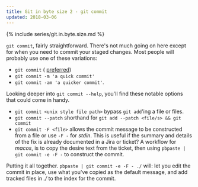 ```yaml
---
title: Git in byte size 2 - git commit
updated: 2018-03-06
---
```


{% include series/git.in.byte.size.md %}

`git commit`, fairly straightforward.
There's not much going on here except for when you need to commit your staged changes.
Most people will probably use one of these variations:
- `git commit` ( [preferred](https://gist.github.com/robertpainsi/b632364184e70900af4ab688decf6f53))
- `git commit -m 'a quick commit'`
- `git commit -am 'a quicker commit'`.

Looking deeper into `git commit --help`, you'll find these notable options that could come in handy.

- `git commit <unix style file path>` bypass `git add`'ing a file or files.
- `git commit --patch` shorthand for `git add --patch <file/s> && git commit`
- `git commit -F <file>` allows the commit message to be constructed from a file or use `-F -` for _stdin_. This is useful if the summary and details of the fix is already documented in a Jira or ticket? A workflow for _macos_, is to copy the desire text from the ticket, then using `pbpaste | git commit -e -F -` to construct the commit.

Putting it all together. `pbpaste | git commit -e -F - ./` will: let you edit the commit in place, use what you've copied as the default message, and add tracked files in _./_ to the index for the commit.
